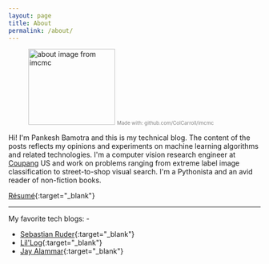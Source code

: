 ```yaml
---
layout: page
title: About
permalink: /about/
---
```


<figure>
    <img src="https://ucarecdn.com/d7baf350-c689-4a56-b390-c72bf6542f16/about.gif" alt="about image from imcmc" width="173px" height="152px"/>
    <caption> <span style="font-size: x-small; color:gray">Made with: github.com/ColCarroll/imcmc </span></caption>
</figure>

Hi! I'm Pankesh Bamotra and this is my technical blog. The content of the posts reflects my opinions and experiments on machine learning algorithms and related technologies. I'm a computer vision research engineer at [Coupang](https://www.coupang.com/) US and work on problems ranging from extreme label image classification to street-to-shop visual search. I'm a Pythonista and an avid reader of non-fiction books.

<i class="far fa-file-pdf"></i> [Résumé](/assets/pbamotra-resume-compressed.pdf){:target="_blank"}

<hr/>

My favorite tech blogs: -

- [Sebastian Ruder](http://ruder.io/){:target="_blank"}
- [Lil'Log](https://lilianweng.github.io/lil-log/){:target="_blank"}
- [Jay Alammar](http://jalammar.github.io/){:target="_blank"}
